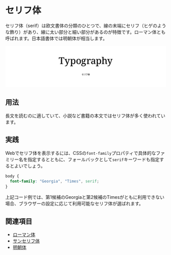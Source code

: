 # セリフ体

セリフ体（serif）は欧文書体の分類のひとつで、線の末端にセリフ（ヒゲのような飾り）があり、線に太い部分と細い部分があるのが特徴です。ローマン体とも呼ばれます。日本語書体では明朝体が相当します。

![セリフ体](../images/serif.png)

## 用法

長文を読むのに適していて、小説など書籍の本文ではセリフ体が多く使われています。

## 実践

Webでセリフ体を表示するには、CSSの`font-family`プロパティで具体的なファミリー名を指定するとともに、フォールバックとして`serif`キーワードも指定するとよいでしょう。

```css
body {
  font-family: "Georgia", "Times", serif;
}
```

上記コード例では、第1候補のGeorgiaと第2候補のTimesがともに利用できない場合、ブラウザーの設定に応じて利用可能なセリフ体が選ばれます。

## 関連項目

- [ローマン体](./roman.md)
- [サンセリフ体](./sans-serif.md)
- [明朝体](./mincho.md)
